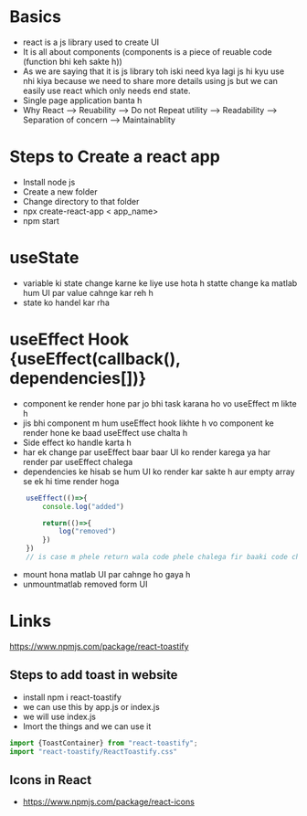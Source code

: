 # Basics
- react is a js library used to create UI
- It is all about components (components is a piece of reuable code (function bhi keh sakte h))
- As we are saying that it is js library toh iski need kya lagi js hi kyu use nhi kiya because we need to share more details using js but we can easily use react which only needs end state. 
- Single page application banta h 
- Why React --> Reuability --> Do not Repeat utility --> Readability --> Separation of concern --> Maintainablity 


# Steps to Create a react app
- Install node js
- Create a new folder
- Change directory to that folder 
- npx create-react-app < app_name>
- npm start


# useState
- variable ki state change karne ke liye use hota h statte change ka matlab hum UI par value cahnge kar reh h
- state ko handel kar rha 

# useEffect Hook {useEffect(callback(), dependencies[])}
- component ke render hone par jo bhi task karana ho vo useEffect m likte h 
- jis bhi component m hum useEffect hook likhte h vo component ke render hone ke baad useEffect use chalta h 
- Side effect ko handle karta h
- har ek change par useEffect baar baar UI ko render karega ya har render par useEffect chalega
- dependencies ke hisab se hum UI ko render kar sakte h aur empty array se ek hi time render hoga
```js
    useEffect(()=>{
        console.log("added")

        return(()=>{
            log("removed")
        })
    })
    // is case m phele return wala code phele chalega fir baaki code chalega
```

- mount hona matlab UI par cahnge ho gaya h
- unmountmatlab removed form UI

# Links
https://www.npmjs.com/package/react-toastify

## Steps to  add toast in website
- install npm i react-toastify
- we can use this by app.js or index.js
- we will use index.js
- Imort the things and we can use it
```js
import {ToastContainer} from "react-toastify";
import "react-toastify/ReactToastify.css"
```

## Icons in React
- https://www.npmjs.com/package/react-icons